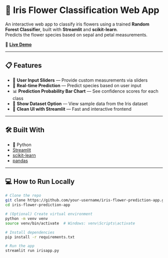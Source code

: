 # 🌸 Iris Flower Classification Web App  

An interactive web app to classify iris flowers using a trained **Random Forest Classifier**, built with **Streamlit** and **scikit-learn**.  
Predicts the flower species based on sepal and petal measurements.  

🚀 **[Live Demo](https://share.streamlit.io/your-deployment-link)** 

---

## 📋 Features  
- 🌟 **User Input Sliders** — Provide custom measurements via sliders  
- 🔮 **Real-time Prediction** — Predict species based on user input  
- 📊 **Prediction Probability Bar Chart** — See confidence scores for each class  
- 📂 **Show Dataset Option** — View sample data from the Iris dataset  
- 🎨 **Clean UI with Streamlit** — Fast and interactive frontend  

---

## 🛠️ Built With  
- 🐍 Python  
- [Streamlit](https://streamlit.io/)  
- [scikit-learn](https://scikit-learn.org/)  
- [pandas](https://pandas.pydata.org/)  

---

## 💻 How to Run Locally  

```bash
# Clone the repo
git clone https://github.com/your-username/iris-flower-prediction-app.git
cd iris-flower-prediction-app

# (Optional) Create virtual environment
python -m venv venv
source venv/bin/activate  # Windows: venv\Scripts\activate

# Install dependencies
pip install -r requirements.txt

# Run the app
streamlit run irisapp.py
